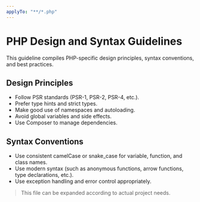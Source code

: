 ```yaml
---
applyTo: "**/*.php"
---
```


# PHP Design and Syntax Guidelines

This guideline compiles PHP-specific design principles, syntax conventions, and best practices.

## Design Principles
- Follow PSR standards (PSR-1, PSR-2, PSR-4, etc.).
- Prefer type hints and strict types.
- Make good use of namespaces and autoloading.
- Avoid global variables and side effects.
- Use Composer to manage dependencies.

## Syntax Conventions
- Use consistent camelCase or snake_case for variable, function, and class names.
- Use modern syntax (such as anonymous functions, arrow functions, type declarations, etc.).
- Use exception handling and error control appropriately.

> This file can be expanded according to actual project needs.